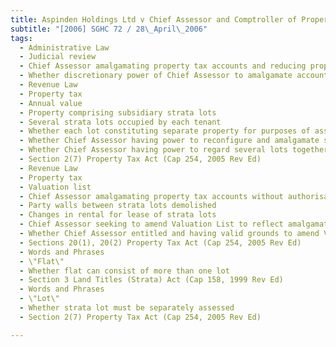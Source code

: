 ```yaml
---
title: Aspinden Holdings Ltd v Chief Assessor and Comptroller of Property Tax 
subtitle: "[2006] SGHC 72 / 28\_April\_2006"
tags:
  - Administrative Law
  - Judicial review
  - Chief Assessor amalgamating property tax accounts and reducing property tax rebates
  - Whether discretionary power of Chief Assessor to amalgamate accounts exercised arbitrarily or improperly
  - Revenue Law
  - Property tax
  - Annual value
  - Property comprising subsidiary strata lots
  - Several strata lots occupied by each tenant
  - Whether each lot constituting separate property for purposes of assessing annual value
  - Whether Chief Assessor having power to reconfigure and amalgamate several strata lots into one property tax account
  - Whether Chief Assessor having power to regard several lots together and assess annual value as a whole
  - Section 2(7) Property Tax Act (Cap 254, 2005 Rev Ed)
  - Revenue Law
  - Property tax
  - Valuation list
  - Chief Assessor amalgamating property tax accounts without authorisation from owner thereby reducing property tax rebates
  - Party walls between strata lots demolished
  - Changes in rental for lease of strata lots
  - Chief Assessor seeking to amend Valuation List to reflect amalgamation of property tax accounts
  - Whether Chief Assessor entitled and having valid grounds to amend Valuation List
  - Sections 20(1), 20(2) Property Tax Act (Cap 254, 2005 Rev Ed)
  - Words and Phrases
  - \"Flat\"
  - Whether flat can consist of more than one lot
  - Section 3 Land Titles (Strata) Act (Cap 158, 1999 Rev Ed)
  - Words and Phrases
  - \"Lot\"
  - Whether strata lot must be separately assessed
  - Section 2(7) Property Tax Act (Cap 254, 2005 Rev Ed)

---
```


